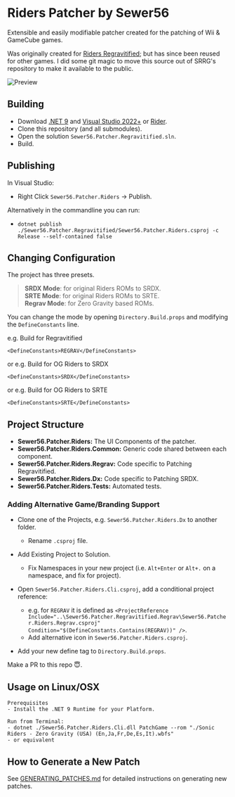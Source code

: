 # Riders Patcher by Sewer56

Extensible and easily modifiable patcher created for the patching of Wii & GameCube games.  

Was originally created for [Riders Regravitified](https://www.youtube.com/watch?v=kWI9TMnisa8); but has since been reused for other games.  I did some git magic to move this source out of SRRG's repository to make it available to the public.

![Preview](./Readme_Preview.png)

## Building
- Download [.NET 9](https://dotnet.microsoft.com/en-us/download/dotnet/7.0) and [Visual Studio 2022+](https://visualstudio.microsoft.com/thank-you-downloading-visual-studio/?sku=Community&channel=Release&version=VS2022&source=VSLandingPage&cid=2030&passive=false) or [Rider](https://www.jetbrains.com/rider/download/#section=windows).  
- Clone this repository (and all submodules).  
- Open the solution `Sewer56.Patcher.Regravitified.sln`.  
- Build.

## Publishing

In Visual Studio:  
   - Right Click `Sewer56.Patcher.Riders` -> Publish.  

Alternatively in the commandline you can run:  
   - `dotnet publish ./Sewer56.Patcher.Regravitified/Sewer56.Patcher.Riders.csproj -c Release --self-contained false`

## Changing Configuration
The project has three presets.
>**SRDX Mode**: for original Riders ROMs to SRDX.\
>**SRTE Mode**: for original Riders ROMs to SRTE.\
>**Regrav Mode**: for Zero Gravity based ROMs.

You can change the mode by opening `Directory.Build.props` and modifying the `DefineConstants` line.  

e.g. Build for Regravitified 
```
<DefineConstants>REGRAV</DefineConstants>
```

or 
e.g. Build for OG Riders to SRDX
```
<DefineConstants>SRDX</DefineConstants>
```

or
e.g. Build for OG Riders to SRTE
```
<DefineConstants>SRTE</DefineConstants>
```
## Project Structure

- **Sewer56.Patcher.Riders:** The UI Components of the patcher.  
- **Sewer56.Patcher.Riders.Common:** Generic code shared between each component.  
- **Sewer56.Patcher.Riders.Regrav:** Code specific to Patching Regravitified.  
- **Sewer56.Patcher.Riders.Dx:** Code specific to Patching SRDX.  
- **Sewer56.Patcher.Riders.Tests:** Automated tests.  

### Adding Alternative Game/Branding Support

- Clone one of the Projects, e.g. `Sewer56.Patcher.Riders.Dx` to another folder.  
  - Rename `.csproj` file.  

- Add Existing Project to Solution.  
    - Fix Namespaces in your new project (i.e. `Alt+Enter` or `Alt+.` on a namespace, and fix for project).  
  
- Open `Sewer56.Patcher.Riders.Cli.csproj`, add a conditional project reference:  
  - e.g. for `REGRAV` it is defined as `<ProjectReference Include="..\Sewer56.Patcher.Regravitified.Regrav\Sewer56.Patcher.Riders.Regrav.csproj" Condition="$(DefineConstants.Contains(REGRAV))" />`.  
  - Add alternative icon in `Sewer56.Patcher.Riders.csproj`.  

- Add your new define tag to `Directory.Build.props`.  

Make a PR to this repo 😇.

## Usage on Linux/OSX

```
Prerequisites
- Install the .NET 9 Runtime for your Platform.

Run from Terminal:
- dotnet ./Sewer56.Patcher.Riders.Cli.dll PatchGame --rom "./Sonic Riders - Zero Gravity (USA) (En,Ja,Fr,De,Es,It).wbfs"
- or equivalent
```

## How to Generate a New Patch

See [GENERATING_PATCHES.md](GENERATING_PATCHES.md) for detailed instructions on generating new patches.